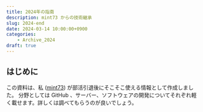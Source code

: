 ```yaml
---
title: 2024年の指南
description: mint73 からの技術継承
slug: 2024-end
date: 2024-03-14 10:00:00+0900
categories:
    - Archive_2024
draft: true
---
```


## はじめに
この資料は、私 ([mint73](https://github.com/mint73)) が部活引退後にそこそこ使える情報として作成しました。
分野としては GitHub 、サーバー、ソフトウェアの開発についてそれぞれ軽く載せます。詳しくは調べてもらうのが良いでしょう。

